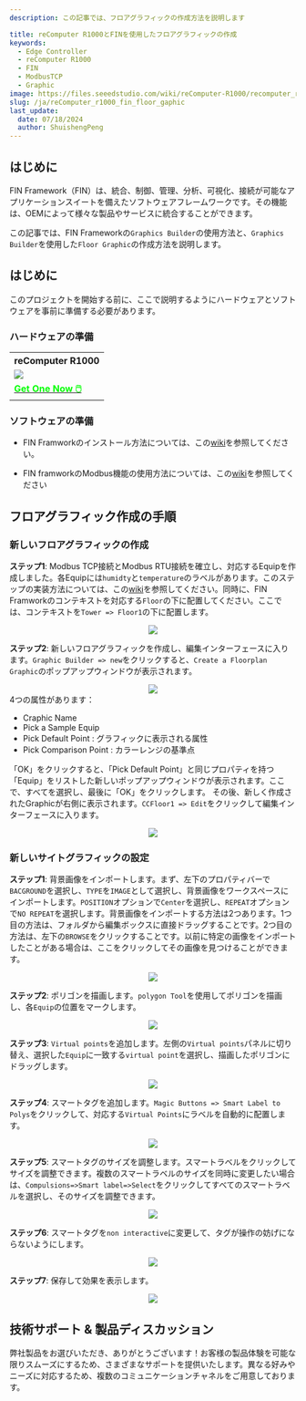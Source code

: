 ```yaml
---
description: この記事では、フロアグラフィックの作成方法を説明します

title: reComputer R1000とFINを使用したフロアグラフィックの作成
keywords:
  - Edge Controller
  - reComputer R1000
  - FIN
  - ModbusTCP
  - Graphic
image: https://files.seeedstudio.com/wiki/reComputer-R1000/recomputer_r_images/01.png
slug: /ja/reComputer_r1000_fin_floor_gaphic
last_update:
  date: 07/18/2024
  author: ShuishengPeng
---
```


## はじめに

FIN Framework（FIN）は、統合、制御、管理、分析、可視化、接続が可能なアプリケーションスイートを備えたソフトウェアフレームワークです。その機能は、OEMによって様々な製品やサービスに統合することができます。

この記事では、FIN Frameworkの`Graphics Builder`の使用方法と、`Graphics Builder`を使用した`Floor Graphic`の作成方法を説明します。

## はじめに

このプロジェクトを開始する前に、ここで説明するようにハードウェアとソフトウェアを事前に準備する必要があります。

### ハードウェアの準備

<div class="table-center">
 <table class="table-nobg">
    <tr class="table-trnobg">
      <th class="table-trnobg">reComputer R1000</th>
  </tr>
    <tr class="table-trnobg"></tr>
  <tr class="table-trnobg">
   <td class="table-trnobg"><div style={{textAlign:'center'}}><img src="https://files.seeedstudio.com/wiki/reComputer-R1000/recomputer_r_images/01.png" style={{width:300, height:'auto'}}/></div></td>
  </tr>
    <tr class="table-trnobg"></tr>
  <tr class="table-trnobg">
   <td class="table-trnobg"><div class="get_one_now_container" style={{textAlign: 'center'}}><a class="get_one_now_item" href="https://www.seeedstudio.com/reComputer-R1025-10-p-5895.html" target="_blank">
              <strong><span><font color={'FFFFFF'} size={"4"}> Get One Now 🖱️</font></span></strong>
          </a></div></td>
        </tr>
    </table>
</div>

### ソフトウェアの準備

- FIN Framworkのインストール方法については、この[wiki](https://wiki.seeedstudio.com/ja/reComputer_r1000_install_fin/)を参照してください。

- FIN framworkのModbus機能の使用方法については、この[wiki](https://wiki.seeedstudio.com/ja/reComputer_r1000_fin_modbus_tcp_and_rtu/)を参照してください

## フロアグラフィック作成の手順

### 新しいフロアグラフィックの作成

**ステップ1**: Modbus TCP接続とModbus RTU接続を確立し、対応するEquipを作成しました。各Equipには`humidty`と`temperature`のラベルがあります。このステップの実装方法については、この[wiki]( https://wiki.seeedstudio.com/ja/reComputer_r1000_fin_modbus_tcp_and_rtu/)を参照してください。同時に、FIN Framworkのコンテキストを対応する`Floor`の下に配置してください。ここでは、コンテキストを`Tower => Floor1`の下に配置します。

<center><img width={600} src="https://files.seeedstudio.com/wiki/reComputer-R1000/fin/Floor_sit_path_and_equip.png" /></center>

**ステップ2**: 新しいフロアグラフィックを作成し、編集インターフェースに入ります。`Graphic Builder => new`をクリックすると、`Create a Floorplan Graphic`のポップアップウィンドウが表示されます。

<center><img width={600} src="https://files.seeedstudio.com/wiki/reComputer-R1000/fin/Floor_sit_new_floor_graphic.png" /></center>
4つの属性があります：

- Craphic Name
- Pick a Sample Equip
- Pick Default Point : グラフィックに表示される属性
- Pick Comparison Point : カラーレンジの基準点

「OK」をクリックすると、「Pick Default Point」と同じプロパティを持つ「Equip」をリストした新しいポップアップウィンドウが表示されます。ここで、すべてを選択し、最後に「OK」をクリックします。
その後、新しく作成されたGraphicが右側に表示されます。`CCFloor1 => Edit`をクリックして編集インターフェースに入ります。

<center><img width={600} src="https://files.seeedstudio.com/wiki/reComputer-R1000/fin/Floor_graphic_1.gif" /></center>

### 新しいサイトグラフィックの設定

**ステップ1**: 背景画像をインポートします。まず、左下のプロパティバーで`BACGROUND`を選択し、`TYPE`を`IMAGE`として選択し、背景画像をワークスペースにインポートします。`POSITION`オプションで`Center`を選択し、`REPEAT`オプションで`NO REPEAT`を選択します。背景画像をインポートする方法は2つあります。1つ目の方法は、フォルダから編集ボックスに直接ドラッグすることです。2つ目の方法は、左下の`BROWSE`をクリックすることです。以前に特定の画像をインポートしたことがある場合は、ここをクリックしてその画像を見つけることができます。

<center><img width={600} src="https://files.seeedstudio.com/wiki/reComputer-R1000/fin/Floor_graphic_2.gif" /></center>

**ステップ2**: ポリゴンを描画します。`polygon Tool`を使用してポリゴンを描画し、各`Equip`の位置をマークします。

<center><img width={600} src="https://files.seeedstudio.com/wiki/reComputer-R1000/fin/Floor_graphic_3.gif" /></center>

**ステップ3**: `Virtual points`を追加します。左側の`Virtual points`パネルに切り替え、選択した`Equip`に一致する`virtual point`を選択し、描画したポリゴンにドラッグします。

<center><img width={600} src="https://files.seeedstudio.com/wiki/reComputer-R1000/fin/Floor_graphic_4.gif" /></center>

**ステップ4**: スマートタグを追加します。`Magic Buttons => Smart Label to Polys`をクリックして、対応する`Virtual Points`にラベルを自動的に配置します。

<center><img width={600} src="https://files.seeedstudio.com/wiki/reComputer-R1000/fin/Floor_graphic_5.gif" /></center>

**ステップ5**: スマートタグのサイズを調整します。スマートラベルをクリックしてサイズを調整できます。複数のスマートラベルのサイズを同時に変更したい場合は、`Compulsions=>Smart label=>Select`をクリックしてすべてのスマートラベルを選択し、そのサイズを調整できます。

<center><img width={600} src="https://files.seeedstudio.com/wiki/reComputer-R1000/fin/Floor_graphic_6.gif" /></center>

**ステップ6**: スマートタグを`non interactive`に変更して、タグが操作の妨げにならないようにします。

<center><img width={600} src="https://files.seeedstudio.com/wiki/reComputer-R1000/fin/Floor_graphic_7.gif" /></center>

**ステップ7**: 保存して効果を表示します。

<center><img width={600} src="https://files.seeedstudio.com/wiki/reComputer-R1000/fin/Floor_graphic_8.gif" /></center>

## 技術サポート & 製品ディスカッション

弊社製品をお選びいただき、ありがとうございます！お客様の製品体験を可能な限りスムーズにするため、さまざまなサポートを提供いたします。異なる好みやニーズに対応するため、複数のコミュニケーションチャネルをご用意しております。

<div class="button_tech_support_container">
<a href="https://forum.seeedstudio.com/" class="button_forum"></a>
<a href="https://www.seeedstudio.com/contacts" class="button_email"></a>
</div>

<div class="button_tech_support_container">
<a href="https://discord.gg/eWkprNDMU7" class="button_discord"></a>
<a href="https://github.com/Seeed-Studio/wiki-documents/discussions/69" class="button_discussion"></a>
</div>

